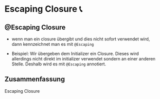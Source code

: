 # Escaping Closure 📞

## @Escaping Closure

- wenn man ein closure übergibt und dies nicht sofort verwendet wird, dann kennzeichnet man es mit `@Escaping`

- Beispiel: Wir übergeben dem Initializer ein Closure. Dieses wird allerdings nicht direkt im initializer verwendet sondern an einer anderen Stelle. Deshalb wird es mit `@Escaping` annotiert.

## Zusammenfassung
Escaping Closure